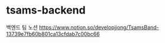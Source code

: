 # tsams-backend
백엔드
팀 노션 https://www.notion.so/developjjong/TsamsBand-13739e7fb60b801ca13cfdab7c00bc66
